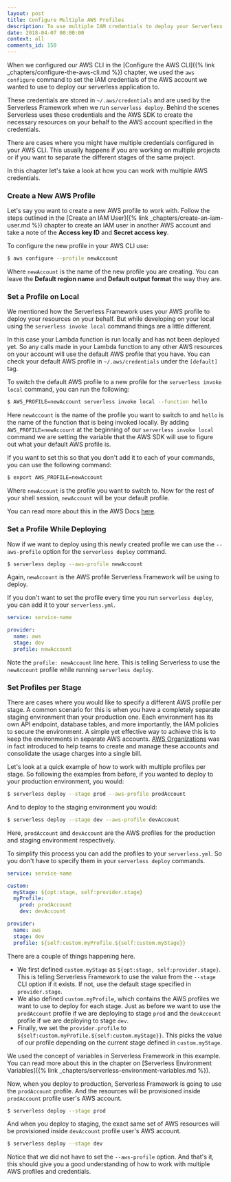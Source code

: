 ```yaml
---
layout: post
title: Configure Multiple AWS Profiles
description: To use multiple IAM credentials to deploy your Serverless application you need to create a new AWS CLI profile. On local set the default AWS profile using the AWS_PROFILE bash variable. To deploy using your new profile use the "--aws-profile" option for the "serverless deploy" command. Alternatively, you can use the "profile:" setting in your serverless.yml.
date: 2018-04-07 00:00:00
context: all
comments_id: 150
---
```


When we configured our AWS CLI in the [Configure the AWS CLI]({% link _chapters/configure-the-aws-cli.md %}) chapter, we used the `aws configure` command to set the IAM credentials of the AWS account we wanted to use to deploy our serverless application to.

These credentials are stored in `~/.aws/credentials` and are used by the Serverless Framework when we run `serverless deploy`. Behind the scenes Serverless uses these credentials and the AWS SDK to create the necessary resources on your behalf to the AWS account specified in the credentials.

There are cases where you might have multiple credentials configured in your AWS CLI. This usually happens if you are working on multiple projects or if you want to separate the different stages of the same project.

In this chapter let's take a look at how you can work with multiple AWS credentials.

### Create a New AWS Profile

Let's say you want to create a new AWS profile to work with. Follow the steps outlined in the [Create an IAM User]({% link _chapters/create-an-iam-user.md %}) chapter to create an IAM user in another AWS account and take a note of the **Access key ID** and **Secret access key**.

To configure the new profile in your AWS CLI use:

``` bash
$ aws configure --profile newAccount
```

Where `newAccount` is the name of the new profile you are creating. You can leave the **Default region name** and **Default output format** the way they are.


### Set a Profile on Local

We mentioned how the Serverless Framework uses your AWS profile to deploy your resources on your behalf. But while developing on your local using the `serverless invoke local` command things are a little different.

In this case your Lambda function is run locally and has not been deployed yet. So any calls made in your Lambda function to any other AWS resources on your account will use the default AWS profile that you have. You can check your default AWS profile in `~/.aws/credentials` under the `[default]` tag.

To switch the default AWS profile to a new profile for the `serverless invoke local` command, you can run the following:

``` bash
$ AWS_PROFILE=newAccount serverless invoke local --function hello
```

Here `newAccount` is the name of the profile you want to switch to and `hello` is the name of the function that is being invoked locally. By adding `AWS_PROFILE=newAccount` at the beginning of our `serverless invoke local` command we are setting the variable that the AWS SDK will use to figure out what your default AWS profile is.

If you want to set this so that you don't add it to each of your commands, you can use the following command:

``` bash
$ export AWS_PROFILE=newAccount
```

Where `newAccount` is the profile you want to switch to. Now for the rest of your shell session, `newAccount` will be your default profile.

You can read more about this in the AWS Docs [here](http://docs.aws.amazon.com/cli/latest/userguide/cli-multiple-profiles.html).


### Set a Profile While Deploying

Now if we want to deploy using this newly created profile we can use the `--aws-profile` option for the `serverless deploy` command.

``` bash
$ serverless deploy --aws-profile newAccount
```

Again, `newAccount` is the AWS profile Serverless Framework will be using to deploy.

If you don't want to set the profile every time you run `serverless deploy`, you can add it to your `serverless.yml`.

``` yml
service: service-name

provider:
  name: aws
  stage: dev
  profile: newAccount
```

Note the `profile: newAccount` line here. This is telling Serverless to use the `newAccount` profile while running `serverless deploy`.


### Set Profiles per Stage

There are cases where you would like to specify a different AWS profile per stage. A common scenario for this is when you have a completely separate staging environment than your production one. Each environment has its own API endpoint, database tables, and more importantly, the IAM policies to secure the environment. A simple yet effective way to achieve this is to keep the environments in separate AWS accounts. [AWS Organizations](https://aws.amazon.com/organizations/) was in fact introduced to help teams to create and manage these accounts and consolidate the usage charges into a single bill.

Let's look at a quick example of how to work with multiple profiles per stage. So following the examples from before, if you wanted to deploy to your production environment, you would:

``` bash
$ serverless deploy --stage prod --aws-profile prodAccount
```

And to deploy to the staging environment you would:

``` bash
$ serverless deploy --stage dev --aws-profile devAccount
```

Here, `prodAccount` and `devAccount` are the AWS profiles for the production and staging environment respectively.

To simplify this process you can add the profiles to your `serverless.yml`. So you don't have to specify them in your `serverless deploy` commands.

``` yml
service: service-name

custom:
  myStage: ${opt:stage, self:provider.stage}
  myProfile:
    prod: prodAccount
    dev: devAccount

provider:
  name: aws
  stage: dev
  profile: ${self:custom.myProfile.${self:custom.myStage}}
```

There are a couple of things happening here.

- We first defined `custom.myStage` as `${opt:stage, self:provider.stage}`. This is telling Serverless Framework to use the value from the `--stage` CLI option if it exists. If not, use the default stage specified in `provider.stage`.
- We also defined `custom.myProfile`, which contains the AWS profiles we want to use to deploy for each stage. Just as before we want to use the `prodAccount` profile if we are deploying to stage `prod` and the `devAccount` profile if we are deploying to stage `dev`.
- Finally, we set the `provider.profile` to `${self:custom.myProfile.${self:custom.myStage}}`. This picks the value of our profile depending on the current stage defined in `custom.myStage`.

We used the concept of variables in Serverless Framework in this example. You can read more about this in the chapter on [Serverless Environment Variables]({% link _chapters/serverless-environment-variables.md %}).

Now, when you deploy to production, Serverless Framework is going to use the `prodAccount` profile. And the resources will be provisioned inside `prodAccount` profile user's AWS account.

``` bash
$ serverless deploy --stage prod
```

And when you deploy to staging, the exact same set of AWS resources will be provisioned inside `devAccount` profile user's AWS account.

``` bash
$ serverless deploy --stage dev
```

Notice that we did not have to set the `--aws-profile` option. And that's it, this should give you a good understanding of how to work with multiple AWS profiles and credentials.
